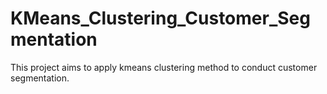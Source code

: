 # KMeans_Clustering_Customer_Segmentation
This project aims to apply kmeans clustering method to conduct customer segmentation.
